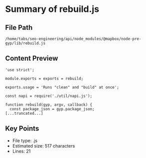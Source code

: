 # Summary of rebuild.js
  
## File Path
`/home/tabs/seo-engineering/api/node_modules/@mapbox/node-pre-gyp/lib/rebuild.js`

## Content Preview
```
'use strict';

module.exports = exports = rebuild;

exports.usage = 'Runs "clean" and "build" at once';

const napi = require('./util/napi.js');

function rebuild(gyp, argv, callback) {
  const package_json = gyp.package_json;
[...truncated...]
```

## Key Points
- File type: .js
- Estimated size: 517 characters
- Lines: 21
